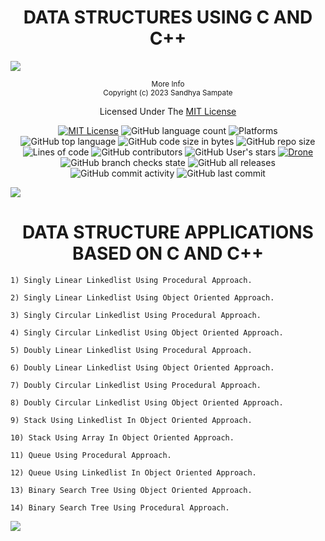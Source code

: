 <div align="center">
    <h1>DATA STRUCTURES USING C AND C++</h1>
</div>

![](https://i.imgur.com/waxVImv.png)

<div align="center">
    <sup>More Info</sup>
    <br />
  <sup>Copyright (c) 2023 Sandhya Sampate</sup>
  
  Licensed Under The  [MIT License](https://github.com/SandhyaSampate21/Data_Structure_Using_C_An_Cpp/blob/main/LICENSE)
  
  [![MIT License](https://img.shields.io/badge/license-MIT-blue.svg?style=flat)](https://github.com/PRASAD-DANGARE/Data_Structure_Using_C_An_Cpp/blob/main/LICENSE)
  ![GitHub language count](https://img.shields.io/github/languages/count/PRASAD-DANGARE/Data_Structure_Using_C_An_Cpp?color=g&label=Languages)
  ![Platforms](https://img.shields.io/badge/Platforms-Linux_Windows-yellowgreen?style=flat-square)
  ![GitHub top language](https://img.shields.io/github/languages/top/PRASAD-DANGARE/Data_Structure_Using_C_An_Cpp?color=9cf)
  ![GitHub code size in bytes](https://img.shields.io/github/languages/code-size/PRASAD-DANGARE/Data_Structure_Using_C_An_Cpp)
  ![GitHub repo size](https://img.shields.io/github/repo-size/PRASAD-DANGARE/Data_Structure_Using_C_An_Cpp)
  ![Lines of code](https://img.shields.io/tokei/lines/github/PRASAD-DANGARE/Data_Structure_Using_C_An_Cpp?color=g&label=No%20Of%20Lines)
  ![GitHub contributors](https://img.shields.io/github/contributors/PRASAD-DANGARE/Data_Structure_Using_C_An_Cpp?color=red)
  ![GitHub User's stars](https://img.shields.io/github/stars/PRASAD-DANGARE?color=yellow)
  [![Drone](https://drone.grafana.net/api/badges/grafana/grafana/status.svg)](https://github.com/PRASAD-DANGARE/Data_Structure_Using_C_An_Cpp/blob/main/Data_Structure_Using_C_An_Cpp)
  ![GitHub branch checks state](https://img.shields.io/github/checks-status/PRASAD-DANGARE/Data_Structure_Using_C_An_Cpp/main?color=r)
  ![GitHub all releases](https://img.shields.io/github/downloads/PRASAD-DANGARE/Data_Structure_Using_C_An_Cpp/total)
  ![GitHub commit activity](https://img.shields.io/github/commit-activity/w/PRASAD-DANGARE/Data_Structure_Using_C_An_Cpp?color=purple)
  ![GitHub last commit](https://img.shields.io/github/last-commit/PRASAD-DANGARE/Data_Structure_Using_C_An_Cpp?color=yellow)

</div>

![](https://i.imgur.com/waxVImv.png)

#

<div align="center">
    <h1>DATA STRUCTURE APPLICATIONS BASED ON C AND C++</h1>
</div>

```
1) Singly Linear Linkedlist Using Procedural Approach.

2) Singly Linear Linkedlist Using Object Oriented Approach.

3) Singly Circular Linkedlist Using Procedural Approach.

4) Singly Circular Linkedlist Using Object Oriented Approach.

5) Doubly Linear Linkedlist Using Procedural Approach.

6) Doubly Linear Linkedlist Using Object Oriented Approach.

7) Doubly Circular Linkedlist Using Procedural Approach.

8) Doubly Circular Linkedlist Using Object Oriented Approach.

9) Stack Using Linkedlist In Object Oriented Approach.

10) Stack Using Array In Object Oriented Approach.

11) Queue Using Procedural Approach.

12) Queue Using Linkedlist In Object Oriented Approach.

13) Binary Search Tree Using Object Oriented Approach.

14) Binary Search Tree Using Procedural Approach.
```

![](https://i.imgur.com/waxVImv.png)
